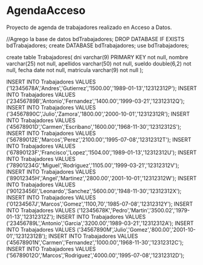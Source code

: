 # AgendaAcceso
Proyecto de agenda de trabajadores realizado en Acceso a Datos.

//Agrego la base de datos bdTrabajadores;
DROP DATABASE IF EXISTS bdTrabajadores;
create DATABASE bdTrabajadores;
use bdTrabajadores;

create table Trabajadores(
	dni varchar(9) PRIMARY KEY not null,
    nombre varchar(25) not null,
    apellidos varchar(50) not null,
    sueldo double(6,2) not null,
    fecha date not null,
    matricula varchar(9) not null
);


INSERT INTO Trabajadores VALUES ('12345678A','Andres','Gutierrez','1500.00','1989-01-13','12312312P');
INSERT INTO Trabajadores VALUES ('23456789B','Antonio','Fernandez','1400.00','1999-03-21','12312312Q');
INSERT INTO Trabajadores VALUES ('34567890C','Julio','Zamora','1800.00','2000-10-01','12312312R');
INSERT INTO Trabajadores VALUES ('45678901D','Carmen','Escribano','1600.00','1968-11-30','12312312S');
INSERT INTO Trabajadores VALUES ('56789012E','Marcos','Perez','2100.00','1995-07-08','12312312T');
INSERT INTO Trabajadores VALUES ('67890123F','Francisco','Lopez','1504.00','1989-01-13','12312312U');
INSERT INTO Trabajadores VALUES ('78901234G','Miguel','Rodriguez','1105.00','1999-03-21','12312312V');
INSERT INTO Trabajadores VALUES ('89012345H','Angel','Martinez','2800.00','2001-10-01','12312312W');
INSERT INTO Trabajadores VALUES ('90123456I','Leonardo','Sanchez','5600.00','1948-11-30','12312312X');
INSERT INTO Trabajadores VALUES ('01234567J','Marcos','Gomez','1100,70','1985-07-08','12312312Y');
INSERT INTO Trabajadores VALUES ('12345678K','Pedro','Martin','3500.02','1979-01-13','12312312Z');
INSERT INTO Trabajadores VALUES ('23456789L','Antonio','Garcia','3200.00','1989-03-21','12312312A');
INSERT INTO Trabajadores VALUES ('34567890M','Julio','Gomez','800.00','2001-10-01','12312312B');
INSERT INTO Trabajadores VALUES ('45678901N','Carmen','Fernandez','1000.00','1968-11-30','12312312C');
INSERT INTO Trabajadores VALUES ('56789012O','Marcos','Rodriguez','4000.00','1995-07-08','12312312D');
